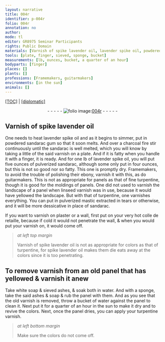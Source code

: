 ```yaml
---
layout: narrative
title: 004r
identifier: p-004r
folio: 004r
annotation: no
author:
mode: tl
editor: GR8975 Seminar Participants
rights: Public Domain
materials: [Varnish of spike lavender oil, lavender spike oil, powdered sandarac gum, charcoal, sandarac, varnish, pulverized sandarac, ebony, fine turpentine, linseed varnish, turpentine, pulverized mastic, plaster, colle de retaille, spike lavender oil, white soap, sieved ashes, water, ashes, soap, turpentine varnish]
tools: [plate, finger, sieved, sponge, bucket]
measurements: [lb, ounces, bucket, a quarter of an hour]
bodyparts: [finger]
places: []
plants: []
professions: [Framemakers, guitarmakers]
environments: [in the sun]
animals: []
---
```


<p><a href="{{ site.baseurl }}/translation/">[TOC]</a> | <a href="{{ site.baseurl }}/_texts/p-004r_tc.md/">[diplomatic]</a></p><div class="folio" align="center">- - - - - <a href="http://gallica.bnf.fr/ark:/12148/btv1b10500001g/f13.image" target="_blank"><img src="https://cu-mkp.github.io/2017-workshop-edition/assets/photo-icon.png" alt="folio image: " style="display:inline-block; margin-bottom:-3px;"/>004r</a> - - - - - </div>  
  

## <span class="m">Varnish of spike lavender oil</span>

 
One needs to heat <span class="m">lavender spike oil</span> and as it begins to simmer, put in <span class="m">powdered sandarac gum</span> so that it soon melts. And over a <span class="m">charcoal</span> fire stir continuously until the <span class="m">sandarac</span> is well melted, which you will know by taking a little of the said <span class="m">varnish</span> on a <span class="tl">plate</span>. And if it is fatty when you handle it with a <span class="tl"><span class="bp">finger</span></span>, it is ready. And for one <span class="ms">lb</span> of <span class="m">lavender spike oil</span>, you will put five <span class="ms">ounces</span> of <span class="m">pulverized sandarac</span>, although some only put in four <span class="ms">ounces</span>, but this is not so good nor so fatty. This one is promptly dry. <span class="pro">Framemakers</span>, to avoid the trouble of polishing their <span class="m">ebony</span>, varnish it with this, as do <span class="pro">guitarmakers</span>. This is not as appropriate for panels as that of <span class="m">fine turpentine</span>, though it is good for the moldings of panels. One did not used to varnish the landscape of a panel when <span class="m">linseed varnish</span> was in use, because it would have yellowed the landscape. But with that of <span class="m">turpentine</span>, one varnishes everything. You can put in <span class="m">pulverized mastic</span> extracted in tears or otherwise, and it will be more dessicative in place of <span class="m">sandarac</span>.
 
If you want to varnish on <span class="m">plaster</span> or a wall, first put on your very hot <span class="m">colle de retaille</span>, because if cold it would not penetrate the wall, & when you would put your <span class="m">varnish</span> on, it would come off.
 
> *at left top margin*
> 
> 
>   <span class="m">Varnish of spike lavender oil</span> is not as appropriate for colors as that of <span class="m">turpentine</span>, for <span class="m">spike lavender oil</span> <span class="del">makes them die</span> <span class="add">eats away at</span> the colors since it is too penetrating.
 
 
  

## To remove <span class="m">varnish</span> from an old panel that has yellowed & varnish it anew

 
Take <span class="m">white soap</span> & <span class="m"><span class="tl">sieved</span> ashes</span>, & soak both in <span class="m">water</span>. And with a <span class="tl">sponge</span>, take the said <span class="m">ashes</span> & <span class="m">soap</span> & rub the panel with them. And as you see that the old <span class="m">varnish</span> is removed, throw a <span class="tl"><span class="ms">bucket</span></span> of <span class="m">water</span> against the panel to clean it. Next put it for <span class="ms"><span class="tmp">a quarter of an hour</span></span> <span class="env">in the sun</span> to make it dry and to revive the colors. Next, once the panel dries, you can apply your <span class="m">turpentine varnish</span>.
 
> *at left bottom margin*
> 
> 
>   Make sure the colors do not come off.
 
